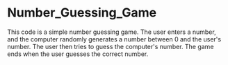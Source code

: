 # Number_Guessing_Game
This code is a simple number guessing game. The user enters a number, and the computer randomly generates a number between 0 and the user's number. The user then tries to guess the computer's number. The game ends when the user guesses the correct number.
